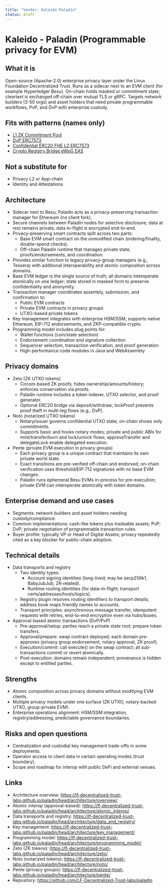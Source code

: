 ```yaml
---
title: "Vendor: Kaleido Paladin"
status: draft
---
```


# Kaleido - Paladin (Programmable privacy for EVM)

## What it is
Open-source (Apache-2.0) enterprise privacy layer under the Linux Foundation Decentralized Trust. Runs as a sidecar next to an EVM client (for example Hyperledger Besu). On-chain holds masked or commitment state; cleartext is exchanged off-chain over mutual TLS or gRPC. Targets network builders (3-50 orgs) and asset holders that need private programmable workflows, PvP, and DvP with enterprise custody.

## Fits with patterns (names only)
- [L1 ZK Commitment Pool](../patterns/pattern-l1-zk-commitment-pool.md)
- [DvP ERC7573](../patterns/pattern-dvp-erc7573.md)
- [Confidential ERC20 FHE L2 ERC7573](../patterns/pattern-confidential-erc20-fhe-l2-erc7573.md)
- [Crypto Registry Bridge eWpG EAS](../patterns/pattern-crypto-registry-bridge-eWpG-eas.md)

## Not a substitute for
- Privacy L2 or App-chain
- Identity and Attestations

## Architecture
- Sidecar next to Besu; Paladin acts as a privacy-preserving transaction manager for Ethereum (no client fork).
- Secure channels between Paladin nodes for selective disclosure; data at rest remains private, data in-flight is encrypted end-to-end.
- Privacy-preserving smart contracts split across two parts:
  - Base EVM smart contract on the unmodified chain (ordering/finality, double-spend checks).
  - Off-chain Paladin runtime that manages private state, proofs/endorsements, and coordination.
- Provides similar function to legacy privacy-group managers (e.g., Tessera) with additional interoperability and atomic composition across domains.
- Base EVM ledger is the single source of truth; all domains interoperate atomically on one ledger; state stored in masked form to preserve confidentiality and anonymity.
- Transaction manager coordinates assembly, submission, and confirmation to:
  - Public EVM contracts
  - Private EVM contracts in privacy groups
  - UTXO-based private tokens
- Key management integrates with enterprise HSM/SSM; supports native Ethereum, EIP-712 endorsements, and ZKP-compatible crypto.
- Programming model includes plug points for:
  - Wallet functions (coin/state selection)
  - Endorsement coordination and signature collection
  - Sequencer selection, transaction verification, and proof generation
  - High-performance code modules in Java and WebAssembly

## Privacy domains
- Zeto (ZK UTXO tokens)
  - Circom-based ZK proofs; hides ownership/amounts/history; enforces conservation via proofs.
  - Paladin runtime includes a token indexer, UTXO selector, and proof generator.
  - Optional ERC20 bridge via deposit/withdraw; lockProof prevents proof theft in multi-leg flows (e.g., DvP).
- Noto (notarized UTXO tokens)
  - Notary/issuer governs confidential UTXO state; on-chain shows only commitments.
  - Supports basic and hooks notary modes; private and public ABIs for mint/transfer/burn and lock/unlock flows; approveTransfer and delegateLock enable delegated execution.
- Pente (private EVM execution in privacy groups)
  - Each privacy group is a unique contract that maintains its own private world state.
  - Exact transitions are pre-verified off-chain and endorsed; on-chain verification uses threshold/EIP-712 signatures with no base EVM changes.
  - Paladin runs ephemeral Besu EVMs in-process for pre-execution; private EVM can interoperate atomically with token domains.

## Enterprise demand and use cases
- Segments: network builders and asset holders needing custody/compliance.
- Common implementations: cash-like tokens plus tradeable assets; PvP; DvP; private negotiation of programmable transaction rules.
- Buyer profile: typically VP or Head of Digital Assets; privacy repeatedly cited as a key blocker for public-chain adoption.

## Technical details
- Data transports and registry
  - Two identity types:
    - Account signing identities (long-lived; may be secp256k1, BabyJubJub, ZK-related).
    - Runtime routing identities (for data-in-flight; transport certs/addresses/hosts/topics).
  - Registry plugin resolves routing identifiers to transport details; address book maps friendly names to accounts.
  - Transport principles: asynchronous message transfer, idempotent requests with retries, end-to-end encryption even via hubs/buses.
- Approval-based atomic transactions (DvP/PvP)
  - Pre-approval/setup: parties reach a private state root; prepare token transfers.
  - Approval/prepare: swap contract deployed; each domain pre-approves (privacy group endorsement, notary approval, ZK proof).
  - Execution/commit: call execute() on the swap contract; all sub-transactions commit or revert atomically.
  - Post-execution: domains remain independent; provenance is hidden except to entitled parties.

## Strengths
- Atomic composition across privacy domains without modifying EVM clients.
- Multiple privacy models under one surface (ZK UTXO, notary-backed UTXO, group-private EVM).
- Enterprise operations alignment: HSM/SSM integration, registry/addressing, predictable governance boundaries.

## Risks and open questions
- Centralization and custodial key management trade-offs in some deployments.
- Operator access to client data in certain operating modes (trust boundary).
- Scope and roadmap for interop with public DeFi and external venues.

## Links
- Architecture overview: https://lf-decentralized-trust-labs.github.io/paladin/head/architecture/overview/
- Atomic interop (approval-based): https://lf-decentralized-trust-labs.github.io/paladin/head/architecture/atomic_interop/
- Data transports and registry: https://lf-decentralized-trust-labs.github.io/paladin/head/architecture/data_and_registry/
- Key management: https://lf-decentralized-trust-labs.github.io/paladin/head/architecture/key_management/
- Programming model: https://lf-decentralized-trust-labs.github.io/paladin/head/architecture/programming_model/
- Zeto (ZK tokens): https://lf-decentralized-trust-labs.github.io/paladin/head/architecture/zeto/
- Noto (notarized tokens): https://lf-decentralized-trust-labs.github.io/paladin/head/architecture/noto/
- Pente (privacy groups): https://lf-decentralized-trust-labs.github.io/paladin/head/architecture/pente/
- Repository: https://github.com/LF-Decentralized-Trust-labs/paladin